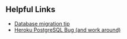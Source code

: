 ## Helpful Links

- [Database migration tip](https://stackoverflow.com/a/73163909/19620151)
- [Heroku PostgreSQL Bug (and work around)](https://stackoverflow.com/questions/62688256/sqlalchemy-exc-nosuchmoduleerror-cant-load-plugin-sqlalchemy-dialectspostgre)